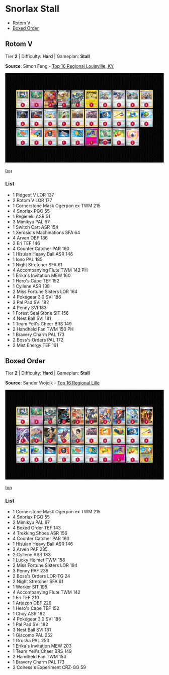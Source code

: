 # Snorlax Stall

* [Rotom V](#rotom-v)
* [Boxed Order](#boxed-order)

## Rotom V

Tier **2** | Difficulty: **Hard** | Gameplan: **Stall**

**Source**: Simon Feng - [Top 16 Regional Louisville, KY](https://limitlesstcg.com/decks/list/13177)

![decklist](../../!Images/Standard/13BRS-SRC/Snorlax%20Stall.PNG)

[top](#snorlax-stall)

### List
* 1 Pidgeot V LOR 137
* 2 Rotom V LOR 177
* 1 Cornerstone Mask Ogerpon ex TWM 215
* 4 Snorlax PGO 55
* 1 Regieleki ASR 51
* 3 Mimikyu PAL 97
* 1 Switch Cart ASR 154
* 1 Xerosic's Machinations SFA 64
* 4 Arven OBF 186
* 2 Eri TEF 146
* 4 Counter Catcher PAR 160
* 1 Hisuian Heavy Ball ASR 146
* 1 Iono PAL 185
* 1 Night Stretcher SFA 61
* 4 Accompanying Flute TWM 142 PH
* 1 Erika's Invitation MEW 160
* 1 Hero's Cape TEF 152
* 1 Cyllene ASR 138
* 2 Miss Fortune Sisters LOR 164
* 4 Pokégear 3.0 SVI 186
* 3 Pal Pad SVI 182
* 4 Penny SVI 183
* 1 Forest Seal Stone SIT 156
* 4 Nest Ball SVI 181
* 1 Team Yell's Cheer BRS 149
* 2 Handheld Fan TWM 150 PH
* 1 Bravery Charm PAL 173
* 2 Boss's Orders PAL 172
* 2 Mist Energy TEF 161

## Boxed Order

Tier **2** | Difficulty: **Hard** | Gameplan: **Stall**

**Source**: Sander Wojcik - [Top 16 Regional Lille](https://limitlesstcg.com/decks/list/13395)

![decklist](../../!Images/Standard/13BRS-SRC/Snorlax%20Stall%20Rotomless.PNG)

[top](#snorlax-stall)

### List
* 1 Cornerstone Mask Ogerpon ex TWM 215
* 4 Snorlax PGO 55
* 2 Mimikyu PAL 97
* 4 Boxed Order TEF 143
* 4 Trekking Shoes ASR 156
* 4 Counter Catcher PAR 160
* 1 Hisuian Heavy Ball ASR 146
* 2 Arven PAF 235
* 2 Cyllene ASR 183
* 1 Lucky Helmet TWM 158
* 2 Miss Fortune Sisters LOR 194
* 3 Penny PAF 239
* 2 Boss's Orders LOR-TG 24
* 2 Night Stretcher SFA 61
* 1 Worker SIT 195
* 4 Accompanying Flute TWM 142
* 1 Eri TEF 210
* 1 Artazon OBF 229
* 1 Hero's Cape TEF 152
* 1 Choy ASR 182
* 4 Pokégear 3.0 SVI 186
* 1 Pal Pad SVI 182
* 3 Nest Ball SVI 181
* 1 Giacomo PAL 252
* 1 Grusha PAL 253
* 1 Erika's Invitation MEW 203
* 1 Team Yell's Cheer BRS 149
* 2 Handheld Fan TWM 150
* 1 Bravery Charm PAL 173
* 2 Colress's Experiment CRZ-GG 59
